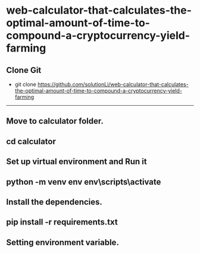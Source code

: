 # web-calculator-that-calculates-the-optimal-amount-of-time-to-compound-a-cryptocurrency-yield-farming
## Clone Git
- git clone https://github.com/solutionLi/web-calculator-that-calculates-the-optimal-amount-of-time-to-compound-a-cryptocurrency-yield-farming
------

## Move to calculator folder.
cd calculator
--------

## Set up virtual environment and Run it
 python -m venv env
 env\scripts\activate
--------

## Install the dependencies.
 pip install -r requirements.txt
--------

## Setting environment variable.



